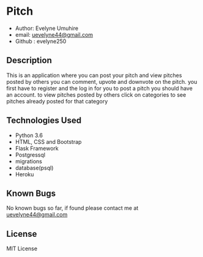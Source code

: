 # Pitch
* Author: Evelyne Umuhire
* email: uevelyne44@gmail.com
* Github : evelyne250

## Description

This is an application where you can post your pitch and view pitches posted by others you can comment, upvote and downvote on the pitch. you first have to register and the log in for you to post a pitch you should have an account. to view pitches posted by others click on categories to see pitches already posted for that category

## Technologies Used
  * Python 3.6
  * HTML, CSS and Bootstrap
  * Flask Framework
  * Postgressql
  * migrations
  * database(psql)
  * Heroku

## Known Bugs
No known bugs so far, if found please contact me at uevelyne44@gmail.com

## License

MIT License
